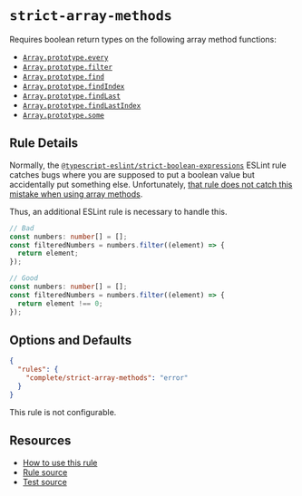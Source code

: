 # `strict-array-methods`

Requires boolean return types on the following array method functions:

- [`Array.prototype.every`](https://developer.mozilla.org/en-US/docs/Web/JavaScript/Reference/Global_Objects/Array/every)
- [`Array.prototype.filter`](https://developer.mozilla.org/en-US/docs/Web/JavaScript/Reference/Global_Objects/Array/filter)
- [`Array.prototype.find`](https://developer.mozilla.org/en-US/docs/Web/JavaScript/Reference/Global_Objects/Array/find)
- [`Array.prototype.findIndex`](https://developer.mozilla.org/en-US/docs/Web/JavaScript/Reference/Global_Objects/Array/findIndex)
- [`Array.prototype.findLast`](https://developer.mozilla.org/en-US/docs/Web/JavaScript/Reference/Global_Objects/Array/findLast)
- [`Array.prototype.findLastIndex`](https://developer.mozilla.org/en-US/docs/Web/JavaScript/Reference/Global_Objects/Array/findLastIndex)
- [`Array.prototype.some`](https://developer.mozilla.org/en-US/docs/Web/JavaScript/Reference/Global_Objects/Array/some)

## Rule Details

Normally, the [`@typescript-eslint/strict-boolean-expressions`](https://typescript-eslint.io/rules/strict-boolean-expressions/) ESLint rule catches bugs where you are supposed to put a boolean value but accidentally put something else. Unfortunately, [that rule does not catch this mistake when using array methods](https://github.com/typescript-eslint/typescript-eslint/issues/8016).

Thus, an additional ESLint rule is necessary to handle this.

```ts
// Bad
const numbers: number[] = [];
const filteredNumbers = numbers.filter((element) => {
  return element;
});

// Good
const numbers: number[] = [];
const filteredNumbers = numbers.filter((element) => {
  return element !== 0;
});
```

## Options and Defaults

```json
{
  "rules": {
    "complete/strict-array-methods": "error"
  }
}
```

This rule is not configurable.

## Resources

- [How to use this rule](https://complete-ts.github.io/eslint-plugin-complete)
- [Rule source](https://github.com/complete-ts/complete/blob/main/packages/eslint-plugin-complete/src/rules/strict-array-methods.ts)
- [Test source](https://github.com/complete-ts/complete/blob/main/packages/eslint-plugin-complete/tests/rules/strict-array-methods.test.ts)
